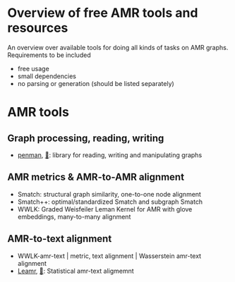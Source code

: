 # Overview of free AMR tools and resources

An overview over available tools for doing all kinds of tasks on AMR graphs. Requirements to be included

- free usage
- small dependencies
- no parsing or generation (should be listed separately)

# AMR tools

## Graph processing, reading, writing

- [penman](https://github.com/goodmami/penman),  [📜](https://www.aclweb.org/anthology/2020.acl-demos.35/): library for reading, writing and manipulating graphs
                                                  
## AMR metrics & AMR-to-AMR alignment

- Smatch: structural graph similarity, one-to-one node alignment
- Smatch++: optimal/standardized Smatch and subgraph Smatch
- WWLK: Graded Weisfeiler Leman Kernel for AMR with glove embeddings, many-to-many alignment 

## AMR-to-text alignment

- WWLK-amr-text   | metric, text alignment  | Wasserstein amr-text alignment  
- [Leamr](https://github.com/ablodge/leamr), [📜](https://aclanthology.org/2021.acl-long.257/):  Statistical amr-text aligmemnt

